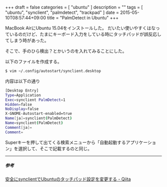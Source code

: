 +++
draft = false
categories = [ "ubuntu" ]
description = ""
tags = [ "ubuntu", "synclient", "palmdetect", "trackpad" ]
date = 2015-05-10T08:57:44+09:00
title = "PalmDetect in Ubuntu"
+++

MacBook AirにUbuntu 15.04をインストールした。
だいたい使いやすくはなっているのだけど、たまにキーボード入力をしている時にタッチパッドが誤反応してしまう時があった。

そこで、手のひら検出？とかいうのを入れてみることにした。

以下のファイルを作成する。

```sh
$ vim ~/.config/autostart/synclient.desktop
```

内容は以下の通り

```sh
[Desktop Entry]
Type=Application
Exec=synclient PalmDetect=1
Hidden=false
NoDisplay=false
X-GNOME-Autostart-enabled=true
Name[ja]=synclient(PalmDetect)
Name=synclient(PalmDetect)
Comment[ja]=
Comment=
```

Superキーを押して出てくる検索メニューから「自動起動するアプリケーション」を選択して、そこで記載するのと同じ。

- - -

##### 参考
[安全にsynclientでUbuntuのタッチパッド設定を変更する - Qiita](http://qiita.com/kaz8/items/51a43a7290c29919bc2e)

